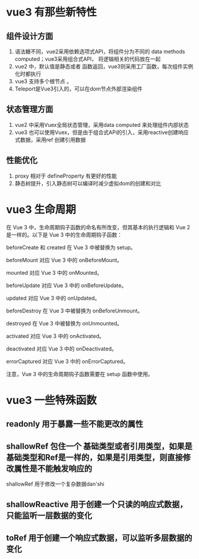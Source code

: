 # vue3 有那些新特性
## 组件设计方面
1. 语法糖不同，vue2采用依赖选项式API，将组件分为不同的 data methods  computed；vue3采用组合式API， 将逻辑相关的代码放在一起
2. vue2 中，默认值是静态或者 函数返回，vue3则采用工厂函数，每次组件实例化时都执行
3. vue3 支持多个根节点 。
4. Teleport是Vue3引入的，可以在dom节点外部渲染组件
## 状态管理方面
1. vue2 中采用Vuex全局状态管理，采用data computed  来处理组件内部状态
2. vue3 也可以使用Vuex，但是由于组合式APi的引入，采用reactive创建响应式数据，采用ref 创建引用数据

## 性能优化
1. proxy 相对于 defineProperty 有更好的性能
2. 静态树提升，引入静态树可以编译时减少虚拟dom的创建和对比

# vue3 生命周期
在 Vue 3 中，生命周期钩子函数的命名有所改变，但其基本的执行逻辑和 Vue 2 是一样的。以下是 Vue 3 中的生命周期钩子函数：

beforeCreate 和 created 在 Vue 3 中被替换为 setup。

beforeMount 对应 Vue 3 中的 onBeforeMount。

mounted 对应 Vue 3 中的 onMounted。

beforeUpdate 对应 Vue 3 中的 onBeforeUpdate。

updated 对应 Vue 3 中的 onUpdated。

beforeDestroy 在 Vue 3 中被替换为 onBeforeUnmount。

destroyed 在 Vue 3 中被替换为 onUnmounted。

activated 对应 Vue 3 中的 onActivated。

deactivated 对应 Vue 3 中的 onDeactivated。

errorCaptured 对应 Vue 3 中的 onErrorCaptured。

注意，Vue 3 中的生命周期钩子函数需要在 setup 函数中使用。

# vue3 一些特殊函数
## readonly 用于暴露一些不能更改的属性
## shallowRef 包住一个 基础类型或者引用类型，如果是基础类型和Ref是一样的，如果是引用类型，则直接修改属性是不能触发响应的
 shallowRef 用于修改一个复杂数据dan'shi
## shallowReactive 用于创建一个只读的响应式数据，只能监听一层数据的变化
## toRef 用于创建一个响应式数据，可以监听多层数据的变化